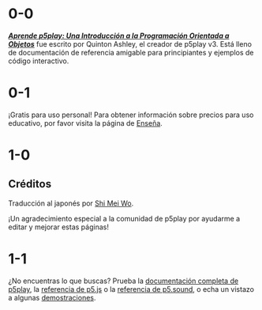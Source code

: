 # 0-0

[**_Aprende p5play: Una Introducción a la Programación Orientada a Objetos_**](.) fue escrito por Quinton Ashley, el creador de p5play v3. Está lleno de documentación de referencia amigable para principiantes y ejemplos de código interactivo.

# 0-1

¡Gratis para uso personal! Para obtener información sobre precios para uso educativo, por favor visita la página de [Enseña](../teach).

# 1-0

## Créditos

Traducción al japonés por [Shi Mei Wo](https://github.com/ShiMeiWo).

¡Un agradecimiento especial a la comunidad de p5play por ayudarme a editar y mejorar estas páginas!

# 1-1

¿No encuentras lo que buscas? Prueba la [documentación completa de p5play](/docs/Sprite.html), la [referencia de p5.js](https://p5js.org/reference/) o la [referencia de p5.sound](https://p5js.org/reference/libraries/p5.sound), o echa un vistazo a algunas [demostraciones](https://openprocessing.org/user/350295?o=35&view=sketches).
